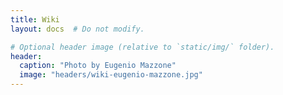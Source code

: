 ```yaml
---
title: Wiki
layout: docs  # Do not modify.

# Optional header image (relative to `static/img/` folder).
header:
  caption: "Photo by Eugenio Mazzone"
  image: "headers/wiki-eugenio-mazzone.jpg"
---
```

